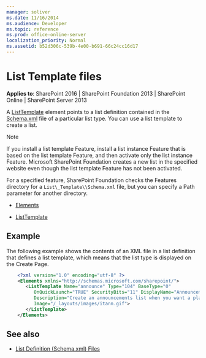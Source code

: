 ```yaml
---
manager: soliver
ms.date: 11/16/2014
ms.audience: Developer
ms.topic: reference
ms.prod: office-online-server
localization_priority: Normal
ms.assetid: b52d306c-539b-4e00-b691-66c24cc16d17
---
```


# List Template files

**Applies to**: SharePoint 2016 | SharePoint Foundation 2013 | SharePoint Online | SharePoint Server 2013

A [ListTemplate](listtemplate-element-list-template.md) element points to a list definition contained in the [Schema.xml](https://msdn.microsoft.com/library/c2f01064-80d8-47ee-b602-ecf4c480ac56(Office.15).aspx) file of a particular list type. You can use a list template to create a list.

> [!NOTE] 
> If you install a list template Feature, install a list instance Feature that is based on the list template Feature, and then activate only the list instance Feature. Microsoft SharePoint Foundation creates a new list in the specified website even though the list template Feature has not been activated.

For a specified feature, SharePoint Foundation checks the Features directory for a `List\_Template\\Schema.xml` file, but you can specify a Path parameter for another directory.

- [Elements](elements-element-list-template.md)

- [ListTemplate](listtemplate-element-list-template.md)

## Example

The following example shows the contents of an XML file in a list definition that defines a list template, which means that the list type is displayed on the Create Page.

```XML 
    <?xml version="1.0" encoding="utf-8" ?>
    <Elements xmlns="http://schemas.microsoft.com/sharepoint/">
       <ListTemplate Name="announce" Type="104" BaseType="0" 
          OnQuickLaunch="TRUE" SecurityBits="11" DisplayName="Announcements" 
          Description="Create an announcements list when you want a place to share news, status, and other short bits of information." 
          Image="/_layouts/images/itann.gif">
       </ListTemplate>
    </Elements>
```

## See also

- [List Definition (Schema.xml) Files](list-definition-schema-xml-files.md)





